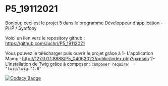 # P5_19112021

Bonjour, ceci est le projet 5 dans le programme Développeur d'application - PHP / Symfony

Voici un lien vers le repository github : https://github.com/Juchri/P5_19112021 

Vous pouvez le télécharger puis ouvrir le projet grâce à 
1- L'application Mamp : http://127.0.0.1:8888/P5_04062022/public/index.php?p=main
2- L'installation de Twig grâce à composer : `composer require "twig/twig:^2.0"`


[![Codacy Badge](https://app.codacy.com/project/badge/Grade/0b98b27ee2174a6c960985fd0e177428)](https://www.codacy.com/gh/Juchri/P5_04062022/dashboard?utm_source=github.com&amp;utm_medium=referral&amp;utm_content=Juchri/P5_04062022&amp;utm_campaign=Badge_Grade)
